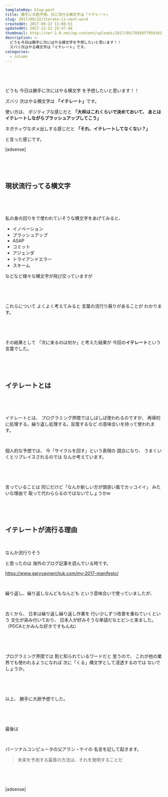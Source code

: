 ```yaml
---
templateKey: blog-post
title: 勝手に大胆予想。次に流行る横文字は「イテレート」
slug: 2017/09/22/iterate-is-next-word
createdAt: 2017-09-22 11:08:53
updatedAt: 2017-12-22 22:47:48
thumbnail: http://ver-1-0.net/wp-content/uploads/2017/09/78456f795b3d1f38d8bb2c2d2b69124f_s.jpg
description: >-
  どうも今日は勝手に次にはやる横文字を予想したいと思います！！
  ズバリ次はやる横文字は「イテレート」です。
categories:
  - column
---
```


&nbsp;

&nbsp;

どうも
今日は勝手に次にはやる横文字
を予想したいと思います！！

ズバリ
次はやる横文字は
<strong>「イテレート」</strong>です。

使い方は、
ポジティブな感じだと
<strong>「大枠はこれくらいで決めておいて、
あとはイテレートしながらブラッシュアップしてこう」</strong>

ネガティヴなダメ出しする感じだと
<strong>「それ、イテレートしてなくない？」</strong>

と言った感じです。

[adsense]

&nbsp;

&nbsp;
<h2 class="chapter">現状流行ってる横文字</h2>
&nbsp;

&nbsp;

私の身の回りをで使われていそうな横文字をあげてみると、
<ul>
 	<li>イノベーション</li>
 	<li>ブラッシュアップ</li>
 	<li>ASAP</li>
 	<li>コミット</li>
 	<li>アジェンダ</li>
 	<li>トライアンドエラー</li>
 	<li>スキーム</li>
</ul>
などなど様々な横文字が飛び交っていますが

&nbsp;

&nbsp;

これらについて
よくよく考えてみると
言葉の流行り廃りがあることが
わかります。

&nbsp;

&nbsp;

その結果として
「次に来るのは何か」と考えた結果が
今回の<strong>イテレート</strong>という言葉でした。

&nbsp;

&nbsp;
<h2 class="chapter">イテレートとは</h2>
&nbsp;

&nbsp;

イテレートとは、
プログラミング界隈ではしばしば使われるのですが、
再帰的に処理する。繰り返し処理する。反復するなど
の意味合いを持って使われます。

&nbsp;

個人的な予想では、
今「サイクルを回す」という表現の
競合になり、
うまくいくとリプレイスされるのでは
なんか考えています。

&nbsp;

&nbsp;

言っていることは
同じだけど「なんか新しい方が頭良い風でカッコイイ」
みたいな理由で
取って代わららるのではないでしょうかw

&nbsp;

&nbsp;
<h2 class="chapter">イテレートが流行る理由</h2>
&nbsp;

なんか流行りそう

と思ったのは
海外のブログ記事を読んでいる時です。

<a href="https://www.garyvaynerchuk.com/my-2017-manifesto/">https://www.garyvaynerchuk.com/my-2017-manifesto/</a>

&nbsp;

繰り返し、繰り返しなんどもなんども
という意味合いで使っていましたが、

&nbsp;

古くから、
日本は繰り返し繰り返し作業を
行い少しずつ改善を重ねていくという
文化が染み付いており、
日本人が好みそうな単語だなとピンと来ました。
（PDCAとかみんな好きですもんね）

&nbsp;

&nbsp;

プログラミング界隈では
割と知られているワードだと
思うので、
これが他の業界でも使われるようになれば
次に「くる」横文字として浸透するのでは
ないでしょうか。

&nbsp;

&nbsp;

以上、
勝手に大胆予想でした。

&nbsp;

&nbsp;

最後は

&nbsp;

パーソナルコンピュータの父アラン・ケイの
名言を記して起きます。
<blockquote>未来を予測する最善の方法は、それを発明することだ</blockquote>
&nbsp;

&nbsp;

[adsense]
